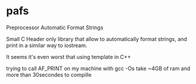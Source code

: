# pafs
Preprocessor Automatic Format Strings

Small C Header only library that allow to automatically format strings,
and print in a similar way to iostream.

It seems it's even worst that using template in C++

trying to call AF_PRINT on my machine with gcc -Os take ~4GB of ram and more than 30secondes to compille
